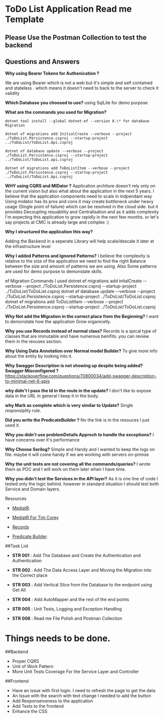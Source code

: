 # ToDo List Application Read me Template

## Please Use the Postman Collection to test the backend

## Questions and Answers

**Why using Bearer Tokens for Authenication ?**

We are using Bearer which is not a web but it's simple and self contained and stateless . which means it doesn't need to back to the server to check it validity

**Which Database you choosed to use?**
using SqlLite for demo purpose

**What are the commands you used for Migration?**

```
dotnet tool install --global dotnet-ef --version 8.\* for database Migration

dotnet ef migrations add InitialCreate --verbose --project ./ToDoList.Persistence.csproj --startup-project ../ToDoList/ToDoList.Api.csproj

dotnet ef database update --verbose --project ./ToDoList.Persistence.csproj --startup-project ../ToDoList/ToDoList.api.csproj

dotnet ef migrations add ToDoListItem --verbose --project ./ToDoList.Persistence.csproj --startup-project ../ToDoList/ToDoList.Api.csproj
```

**WHY using CQRS and MIDator ?**
Application architure doesn't rely only on the current vision but also what about the application in the next 5 years. I believe that the application components need to scale in indpendant way
Using midator has its pros and cons it may create bottleneck under heavy usage (Single point of failure) which can be resolved in the cloud side. but it provides Decoupling resuablitiy and Centralisation
and as it adds complexity I'm expecting this application to grow rapidly in the next few months. or let's say projects at CMC is already large and complex :)

**Why I structured the application this way?**

Adding the Backend in a seperate Library will help scale/descale it later at the infrastructure level

**Why I added Patterns and Ignored Patterns?**
I believe the complexity is relative to the size of the application we need to find the right Balance between the size and amount of patterns we are using. Also Some patterns are used for demo purpose
to demonstate skills.

ef Migration Commands I used
dotnet ef migrations add initalCreate --verbose --project ./ToDoList.Persistence.csproj --startup-project ../ToDoList/ToDoList.csproj
dotnet ef database update --verbose --project ./ToDoList.Persistence.csproj --startup-project ../ToDoList/ToDoList.csproj
dotnet ef migrations add ToDoListItem --verbose --project ./ToDoList.Persistence.csproj --startup-project ../ToDoList/ToDoList.csproj

**Why Not add the Migration in the correct place from the Beginning?**
I want to demonstate how the application Grow organicelly.

**Why you use Records instead of normal class?**
Records is a spical type of classes that are immutable and have numerous benifits. you can review them in the reouses section.

**Why Using Data Annotation over Normal model Builder?**
To give more info about the entity by looking into it.

**Why Swagger Description is not showing up despite being added? Swagger Misconfigered ?**
https://stackoverflow.com/questions/70800034/add-swagger-description-to-minimal-net-6-apis

**why didn't I pass the Id in the route in the update?**
I don't like to expose data in the URL in general I keep it in the body.

**why Mark as complete which is very similar to Update?**
Single responsiplity rule.

**Did you write the PredicateBuilder ?**
No the link is in the resouces I just used it.

**Why you didn't use problemDetails Approch to handle the exceptions?**
I have concerns over it's performance

**Why Choose Serilog?**
Simple and Handy and I wanted to keep the logs on file. maybe it will come handy if we are working with servers on-primse

**Why the unit tests are not covering all the commands/queries?**
I wrote them as POC and I will work on them later when I have time.

**Why you didn't test the Services in the API layer?**
As it is one line of code I tested only the logic behind. however in standard situation I should test both Service and Domain layers.

Resources

- [MediatR](https://www.gofpattern.com/design-patterns/module6/benefits-pitfalls-mediatorPattern.php).

- [MediatR For Tim Corey](https://www.youtube.com/watch?v=yozD5Tnd8nw)

- [Records](https://medium.com/codex/start-using-c-records-for-dtos-instead-of-regular-classes-1f84bd5997ca)
- [Predicate Builder](https://www.albahari.com/nutshell/predicatebuilder.aspx).

##Task List

- **STR 001** : Add The Database and Create the Authentication and Authentication

- **STR 002** : Add The Data Access Layer and Moving the Migration into the Correct place

- **STR 003** : Add Vertical Slice from the Database to the endpoint using Get All

- **STR 004** : Add AutoMapper and the rest of the end points

- **STR 005** : Unit Tests, Logging and Exception Handling

- **STR 006** : Read me File Polish and Postman Collection

# Things needs to be done.

##Backend

- Proper CQRS
- Unit of Work Pattern
- More Unit Tests Coverage For the Service Layer and Controller

##Frontend

- Have an issue with first login. I need to refresh the page to get the data 
- An Issue with the search with text change I needed to add the button 
- Add Responseiveness to the application
- Add Tests to the frontend 
- Enhance the CSS 
